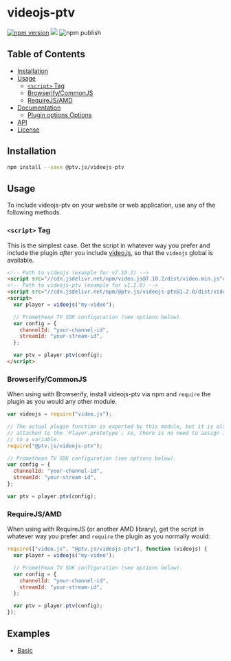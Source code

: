 # videojs-ptv

[![npm version](https://badge.fury.io/js/%40ptv.js%2Fvideojs-ptv.svg)](https://badge.fury.io/js/%40ptv.js%2Fvideojs-ptv)
[![](https://data.jsdelivr.com/v1/package/npm/@ptv.js/videojs-ptv/badge)](https://www.jsdelivr.com/package/npm/@ptv.js/videojs-ptv)
![npm publish](https://github.com/PrometheanTV/videojs-ptv/workflows/npm%20publish/badge.svg)

## Table of Contents

<!-- START doctoc generated TOC please keep comment here to allow auto update -->
<!-- DON'T EDIT THIS SECTION, INSTEAD RE-RUN doctoc TO UPDATE -->

- [Installation](#installation)
- [Usage](#usage)
  - [`<script>` Tag](#script-tag)
  - [Browserify/CommonJS](#browserifycommonjs)
  - [RequireJS/AMD](#requirejsamd)
- [Documentation](#documentation)
  - [Plugin options Options](#plugin-options-options)
- [API](#api)
- [License](#license)

<!-- END doctoc generated TOC please keep comment here to allow auto update -->

## Installation

```sh
npm install --save @ptv.js/videojs-ptv
```

## Usage

To include videojs-ptv on your website or web application, use any of the following methods.

### `<script>` Tag

This is the simplest case. Get the script in whatever way you prefer and include the plugin _after_ you include [video.js][videojs], so that the `videojs` global is available.

```html
<!-- Path to videojs (example for v7.10.2) -->
<script src="//cdn.jsdelivr.net/npm/video.js@7.10.2/dist/video.min.js"></script>
<!-- Path to videojs-ptv (example for v1.2.0) -->
<script src="//cdn.jsdelivr.net/npm/@ptv.js/videojs-ptv@1.2.0/dist/videojs-ptv.min.js"></script>
<script>
  var player = videojs("my-video");

  // Promethean TV SDK configuration (see options below).
  var config = {
    channelId: "your-channel-id",
    streamId: "your-stream-id",
  };

  var ptv = player.ptv(config);
</script>
```

### Browserify/CommonJS

When using with Browserify, install videojs-ptv via npm and `require` the plugin as you would any other module.

```js
var videojs = require("video.js");

// The actual plugin function is exported by this module, but it is also
// attached to the `Player.prototype`; so, there is no need to assign it
// to a variable.
require("@ptv.js/videojs-ptv");

// Promethean TV SDK configuration (see options below).
var config = {
  channelId: "your-channel-id",
  streamId: "your-stream-id",
};

var ptv = player.ptv(config);
```

### RequireJS/AMD

When using with RequireJS (or another AMD library), get the script in whatever way you prefer and `require` the plugin as you normally would:

```js
require(["video.js", "@ptv.js/videojs-ptv"], function (videojs) {
  var player = videojs("my-video");

  // Promethean TV SDK configuration (see options below).
  var config = {
    channelId: "your-channel-id",
    streamId: "your-stream-id",
  };

  var ptv = player.ptv(config);
});
```

## Examples

- [Basic <script> tag example](https://jsfiddle.net/ptvandi/5o6neLbr/)
- [Basic ES6 import example](https://codesandbox.io/s/videojs-ptv-msso0)

## Documentation

Please reference the [Web SDK documentation](https://docs.promethean.tv/developer-sdk/integration-guide-web) for more information about the SDK.

### Plugin Options

You may pass in an options object to the plugin upon initialization. This object may contain any of the following properties:

| Name               | Description                                                       | Type      | Default | Example                         |
| ------------------ | ----------------------------------------------------------------- | --------- | ------- | ------------------------------- |
| `apiHost`          | Api host url override for testing                                 | `String`  | `null`  |                                 |
| `channelId`        | Identifier of the Promethean channel                              | `String`  | `null`  |                                 |
| `debug`            | Whether to show debug messages in the console                     | `Boolean` | `false` |                                 |
| `embedHost`        | Embed host url override for testing                               | `String`  | `null`  |                                 |
| `enableGeoBlock`   | Enable geo-blocking, useful for GDPR.                             | `Boolean` | `false` |                                 |
| `loadingPosterUrl` | Specify a loading poster url, overrides Broadcast Center setting. | `String`  | `null`  |                                 |
| `offlinePosterUrl` | Specify a offline poster url, overrides Broadcast Center setting. | `String`  | `null`  |                                 |
| `platformId`       | Vendor CMS platform identifier                                    | `String`  | `null`  |                                 |
| `platformName`     | Vendor CMS name                                                   | `String`  | `null`  | `PtvTypes.PlatformNames.TRUE`   |
| `platformType`     | Vendor CMS platform key                                           | `String`  | `null`  | `PtvTypes.PlatformTypes.CMS_ID` |
| `previewMode`      | Whether to show overlays for in preview mode                      | `Boolean` | `false` |                                 |
| `showOverlays`     | Whether to initially show overlays on load                        | `Boolean` | `false` |                                 |
| `showPoster`       | Whether to show poster on load and when offline                   | `Boolean` | `false` |                                 |
| `streamId`         | Identifier of the Promethean stream                               | `String`  | `null`  |                                 |
| `viewerId`         | Identifier of the viewer                                          | `String`  | `null`  |                                 |
| `viewerLatitude`   | Geographic latitude of the viewer                                 | `String`  | `null`  |                                 |
| `viewerLongitude`  | Geographic longitude of the viewer                                | `String`  | `null`  |                                 |

## Static Types

The plugin provides a few top-level static types to help construct the configuration options. The types can be access on the window global `window.PtvTypes` or as a named import (e.g. `import { PtvTypes } from '@ptv.js/videojs-ptv'`).

| Name            | Description                               | Usage                                                   |
| --------------- | ----------------------------------------- | ------------------------------------------------------- |
| `ApiHosts`      | API hosts for testing                     | `PtvTypes.ApiHosts.<COMDEV\|QA\|STAGING\|PRODUCTION>`   |
| `EmbedHosts`    | Embed hosts for testing                   | `PtvTypes.EmbedHosts.<COMDEV\|QA\|STAGING\|PRODUCTION>` |
| `PlatformNames` | Platform names for integrated partner CMS | `PtvTypes.PlatformNames.<TRUE>`                         |
| `PlatformTypes` | Platform types for integrated partner CMS | `PtvTypes.PlatformTypes.<CMS_ID>`                       |

## High-level API

The plugin provides a top-level API to manually interact with the SDK.

| Method       | Description                                                | Arguments                   | Usage                     |
| ------------ | ---------------------------------------------------------- | --------------------------- | ------------------------- |
| `hide`       | Hides all overlays                                         |                             | `ptv.hide()`              |
| `load`       | Removes current overlays and loads new overlays            | (see configuration options) | `ptv.load(config)`        |
| `show`       | Shows all overlays                                         |                             | `ptv.show()`              |
| `start`      | Starts the overlay rendering engine and shows all overlays |                             | `ptv.start()`             |
| `stop`       | Stops the overlay rendering engine and hides all overlays  |                             | `ptv.stop()`              |
| `timeUpdate` | Update the player time in seconds.                         | `number` in seconds         | `ptv.timeUpdate(seconds)` |

## License

MIT. Copyright (c) Promethean TV

[videojs]: http://videojs.com/
